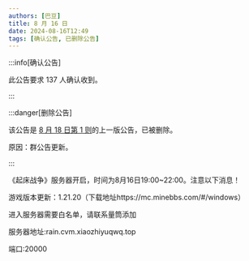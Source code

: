 ```yaml
---
authors: [巴豆]
title: 8 月 16 日
date: 2024-08-16T12:49
tags: [确认公告, 已删除公告]
---
```


:::info[确认公告]

此公告要求 137 人确认收到。

:::

:::danger[删除公告]

该公告是 [8 月 18 日第 1 则](./081801)的上一版公告，已被删除。

原因：群公告更新。

:::

《起床战争》服务器开启，时间为8月16日19:00~22:00。注意以下消息！

游戏版本更新：1.21.20（下载地址https://mc.minebbs.com/#/windows）

进入服务器需要白名单，请联系量筒添加

服务器地址:rain.cvm.xiaozhiyuqwq.top

端口:20000
